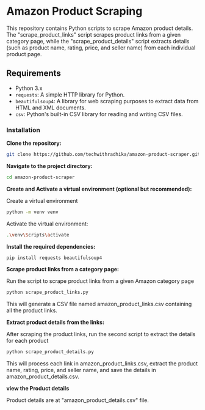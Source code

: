 # Amazon Product Scraping

This repository contains Python scripts to scrape Amazon product details. The "scrape_product_links" script scrapes product links from a given category page, while the "scrape_product_details" script extracts details (such as product name, rating, price, and seller name) from each individual product page.

## Requirements

- Python 3.x
- `requests`: A simple HTTP library for Python.
- `beautifulsoup4`: A library for web scraping purposes to extract data from HTML and XML documents.
- `csv`: Python's built-in CSV library for reading and writing CSV files.

### Installation

**Clone the repository:**

```bash
git clone https://github.com/techwithradhika/amazon-product-scraper.git
```
**Navigate to the project directory:**
```bash
cd amazon-product-scraper
```
**Create and Activate a virtual environment (optional but recommended):**

Create a virtual environment
```bash
python -m venv venv
```
Activate the virtual environment:
```bash
.\venv\Scripts\activate
```

**Install the required dependencies:**
```bash
pip install requests beautifulsoup4
```

**Scrape product links from a category page:**

Run the script to scrape product links from a given Amazon category page
```bash
python scrape_product_links.py
```
This will generate a CSV file named amazon_product_links.csv containing all the product links.

**Extract product details from the links:**

After scraping the product links, run the second script to extract the details for each product

```bash
python scrape_product_details.py
```
This will process each link in amazon_product_links.csv, extract the product name, rating, price, and seller name, and save the details in amazon_product_details.csv.

**view the Product details**

Product details are at "amazon_product_details.csv" file.
